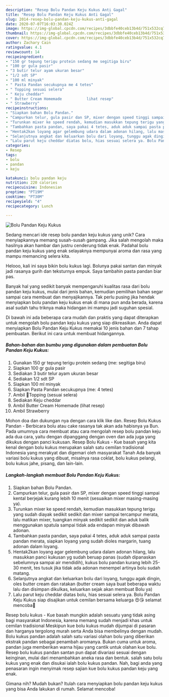 ```yaml
---
description: "Resep Bolu Pandan Keju Kukus Anti Gagal"
title: "Resep Bolu Pandan Keju Kukus Anti Gagal"
slug: 2014-resep-bolu-pandan-keju-kukus-anti-gagal
date: 2020-07-07T16:03:30.024Z
image: https://img-global.cpcdn.com/recipes/3dbbfe40ceb13b4d/751x532cq70/bolu-pandan-keju-kukus-foto-resep-utama.jpg
thumbnail: https://img-global.cpcdn.com/recipes/3dbbfe40ceb13b4d/751x532cq70/bolu-pandan-keju-kukus-foto-resep-utama.jpg
cover: https://img-global.cpcdn.com/recipes/3dbbfe40ceb13b4d/751x532cq70/bolu-pandan-keju-kukus-foto-resep-utama.jpg
author: Zachary Cain
ratingvalue: 4.1
reviewcount: 14
recipeingredient:
- "150 gr tepung terigu protein sedang me segitiga biru"
- "100 gr gula pasir"
- "3 butir telur ayam ukuran besar"
- "1/2 sdt SP"
- "100 ml minyak"
- " Pasta Pandan secukupnya me 4 tetes"
- " Topping sesuai selera"
- " Keju cheddar"
- " Butter Cream Homemade           lihat resep"
- " Strawberry"
recipeinstructions:
- "Siapkan bahan Bolu Pandan."
- "Campurkan telur, gula pasir dan SP, mixer dengan speed tinggi sampai kental berjejak kurang lebih 10 menit (sesuaikan mixer masing-masing ya)."
- "Turunkan mixer ke speed rendah, kemudian masukkan tepung terigu yang sudah diayak sedikit sedikit dan mixer sampai tercampur merata, lalu matikan mixer, tuangkan minyak sedikit sedikit dan aduk balik menggunakan spatula sampai tidak ada endapan minyak dibawah adonan."
- "Tambahkan pasta pandan, saya pakai 4 tetes, aduk aduk sampai pasta pandan merata, siapkan loyang yang sudah dioles margarin, tuang adonan dalam loyang."
- "Hentak2kan loyang agar gelembung udara dalam adonan hilang, lalu masukkan panci kukusan yg sudah beruap panas (sudah dipanaskan sebelumnya sampai air mendidih), kukus bolu pandan kurang lebih 25-30 menit, tes tusuk jika tidak ada adonan menempel artinya bolu sudah matang."
- "Selanjutnya angkat dan keluarkan bolu dari loyang, tunggu agak dingin, oles butter cream dan ratakan (butter cream saya buat beberapa waktu lalu dan disimpan dikulkas, keluarkan sejak akan membuat Bolu ya)"
- "Lalu parut keju cheddar diatas bolu, hias sesuai selera ya. Bolu Pandan Keju Kukus siap disajikan untuk cemilan bersama keluarga 😍😘 selamat mencoba🤗"
categories:
- Resep
tags:
- bolu
- pandan
- keju

katakunci: bolu pandan keju 
nutrition: 220 calories
recipecuisine: Indonesian
preptime: "PT19M"
cooktime: "PT30M"
recipeyield: "4"
recipecategory: Lunch

---
```



![Bolu Pandan Keju Kukus](https://img-global.cpcdn.com/recipes/3dbbfe40ceb13b4d/751x532cq70/bolu-pandan-keju-kukus-foto-resep-utama.jpg)

Sedang mencari ide resep bolu pandan keju kukus yang unik? Cara menyiapkannya memang susah-susah gampang. Jika salah mengolah maka hasilnya akan hambar dan justru cenderung tidak enak. Padahal bolu pandan keju kukus yang enak selayaknya mempunyai aroma dan rasa yang mampu memancing selera kita.

Helooo, kali ini saya bikin bolu kukus lagi. Bolunya pakai santan dan minyak jadi rasanya gurih dan teksturnya empuk. Saya tambahin pasta pandan biar pas.

Banyak hal yang sedikit banyak mempengaruhi kualitas rasa dari bolu pandan keju kukus, mulai dari jenis bahan, kemudian pemilihan bahan segar sampai cara membuat dan menyajikannya. Tak perlu pusing jika hendak menyiapkan bolu pandan keju kukus enak di mana pun anda berada, karena asal sudah tahu triknya maka hidangan ini mampu jadi suguhan spesial.


Di bawah ini ada beberapa cara mudah dan praktis yang dapat diterapkan untuk mengolah bolu pandan keju kukus yang siap dikreasikan. Anda dapat menyiapkan Bolu Pandan Keju Kukus memakai 10 jenis bahan dan 7 tahap pembuatan. Berikut ini cara untuk membuat hidangannya.

<!--inarticleads1-->

##### Bahan-bahan dan bumbu yang digunakan dalam pembuatan Bolu Pandan Keju Kukus:

1. Gunakan 150 gr tepung terigu protein sedang (me: segitiga biru)
1. Siapkan 100 gr gula pasir
1. Sediakan 3 butir telur ayam ukuran besar
1. Sediakan 1/2 sdt SP
1. Siapkan 100 ml minyak
1. Siapkan  Pasta Pandan secukupnya (me: 4 tetes)
1. Ambil  🍄Topping (sesuai selera)
1. Sediakan  Keju cheddar
1. Ambil  Butter Cream Homemade           (lihat resep)
1. Ambil  Strawberry


Mohon doa dan dukungan nya dengan cara klik like dan. Resep Bolu Kukus Pandan - Berbicara bolu atau cake rasanya tak akan ada habisnya ya Bun. Pada umumnya cara membuat atau cara mengolah resep bolu pandan keju ada dua cara, yaitu dengan dipanggang dengan oven dan ada juga yang dikukus dengan panci kukusan. Resep Bolu Kukus - Kue basah yang kita kenal dengan bolu kukus merupakan salah satu cemilan tradisional Indonesia yang merakyat dan digemari oleh masyarakat Tanah Ada banyak variasi bolu kukus yang dibuat, misalnya rasa coklat, bolu kukus pelangi, bolu kukus jahe, pisang, dan lain-lain. 

<!--inarticleads2-->

##### Langkah-langkah membuat Bolu Pandan Keju Kukus:

1. Siapkan bahan Bolu Pandan.
1. Campurkan telur, gula pasir dan SP, mixer dengan speed tinggi sampai kental berjejak kurang lebih 10 menit (sesuaikan mixer masing-masing ya).
1. Turunkan mixer ke speed rendah, kemudian masukkan tepung terigu yang sudah diayak sedikit sedikit dan mixer sampai tercampur merata, lalu matikan mixer, tuangkan minyak sedikit sedikit dan aduk balik menggunakan spatula sampai tidak ada endapan minyak dibawah adonan.
1. Tambahkan pasta pandan, saya pakai 4 tetes, aduk aduk sampai pasta pandan merata, siapkan loyang yang sudah dioles margarin, tuang adonan dalam loyang.
1. Hentak2kan loyang agar gelembung udara dalam adonan hilang, lalu masukkan panci kukusan yg sudah beruap panas (sudah dipanaskan sebelumnya sampai air mendidih), kukus bolu pandan kurang lebih 25-30 menit, tes tusuk jika tidak ada adonan menempel artinya bolu sudah matang.
1. Selanjutnya angkat dan keluarkan bolu dari loyang, tunggu agak dingin, oles butter cream dan ratakan (butter cream saya buat beberapa waktu lalu dan disimpan dikulkas, keluarkan sejak akan membuat Bolu ya)
1. Lalu parut keju cheddar diatas bolu, hias sesuai selera ya. Bolu Pandan Keju Kukus siap disajikan untuk cemilan bersama keluarga 😍😘 selamat mencoba🤗


Resep bolu kukus - Kue basah mungkin adalah sesuatu yang tidak asing bagi masyarakat Indonesia, karena memang sudah menjadi khas untuk cemilan tradisional Meskipun kue bolu kukus mudah dijumpai di pasaran dan harganya tergolong murah serta Anda bisa membelinya dengan mudah. Bolu kukus pandan adalah salah satu variasi olahan bolu yang diberikan ekstrak pandan sebagai penambah aromanya. Bukan cuma untuk aroma, pandan juga memberikan warna hijau yang cantik untuk olahan kue bolu. Resep bolu kukus pandan santan pun dapat divariasi sesuai dengan keinginan, mulai dari menambahkan aneka rasa dan bentuk. salah satu bolu kukus yang enak dan disukai ialah bolu kukus pandan. Nah, bagi anda yang penasaran ingin menyimak resep sajian kue bolu kukus pandan keju yang enak. 

Gimana nih? Mudah bukan? Itulah cara menyiapkan bolu pandan keju kukus yang bisa Anda lakukan di rumah. Selamat mencoba!
